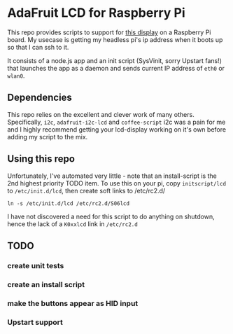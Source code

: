 # AdaFruit LCD for Raspberry Pi
This repo provides scripts to support for [this display](http://www.adafruit.com/products/1115?gclid=CjwKEAjwho2xBRD0mpzUvsya6SgSJAAkRepSsQ1uuy8X1vyNawPeKUuR_HiFyJASwAjAybQyVd0faRoCwxHw_wcB) on a Raspberry Pi board.  My usecase is getting my headless pi's ip address when it boots up so that I can ssh to it.

It consists of a node.js app and an init script (SysVinit, sorry Upstart fans!) that launches the app as a daemon and sends current IP address of `eth0` or `wlan0`.

## Dependencies
This repo relies on the excellent and clever work of many others.  Specifically, `i2c`, `adafruit-i2c-lcd` and `coffee-script`
i2c was a pain for me and I highly recommend getting your lcd-display working on it's own before adding my script to the mix.
## Using this repo
Unfortunately, I've automated very little - note that an install-script is the 2nd highest priority TODO item.  To use this on your pi, copy `initscript/lcd` to `/etc/init.d/lcd`, then create soft links to /etc/rc2.d/
```
ln -s /etc/init.d/lcd /etc/rc2.d/S06lcd
```
I have not discovered a need for this script to do anything on shutdown, hence the lack of a `K0xxlcd` link in `/etc/rc2.d`
## TODO

### create unit tests
### create an install script
### make the buttons appear as HID input
### Upstart support

